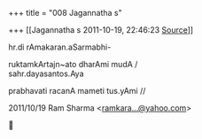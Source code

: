 +++
title = "008 Jagannatha s"

+++
[[Jagannatha s	2011-10-19, 22:46:23 [Source](https://groups.google.com/g/bvparishat/c/NdCQD4wDa8Q)]]



hr.di rAmakaran.aSarmabhi-

ruktamkArtajn\~ato dharAmi mudA /  
sahr.dayasantos.Aya

prabhavati racanA mameti tus.yAmi //  

2011/10/19 Ram Sharma \<[ramkara...@yahoo.com]()\>



